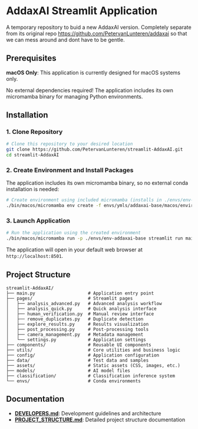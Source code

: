 # AddaxAI Streamlit Application

A temporary repository to buid a new AddaxAI version. Completely separate from its original repo https://github.com/PetervanLunteren/addaxai so that we can mess around and dont have to be gentle. 

## Prerequisites

**macOS Only**: This application is currently designed for macOS systems only.

No external dependencies required! The application includes its own micromamba binary for managing Python environments.

## Installation

### 1. Clone Repository

```bash
# Clone this repository to your desired location
git clone https://github.com/PetervanLunteren/streamlit-AddaxAI.git
cd streamlit-AddaxAI
```

### 2. Create Environment and Install Packages

The application includes its own micromamba binary, so no external conda installation is needed:

```bash
# Create environment using included micromamba (installs in ./envs/env-addaxai-base)
./bin/macos/micromamba env create -f envs/ymls/addaxai-base/macos/environment.yml --prefix ./envs/env-addaxai-base
```

### 3. Launch Application

```bash
# Run the application using the created environment
./bin/macos/micromamba run -p ./envs/env-addaxai-base streamlit run main.py
```

The application will open in your default web browser at `http://localhost:8501`.

## Project Structure

```
streamlit-AddaxAI/
├── main.py                    # Application entry point
├── pages/                     # Streamlit pages
│   ├── analysis_advanced.py   # Advanced analysis workflow
│   ├── analysis_quick.py      # Quick analysis interface
│   ├── human_verification.py  # Manual review interface
│   ├── remove_duplicates.py   # Duplicate detection
│   ├── explore_results.py     # Results visualization
│   ├── post_processing.py     # Post-processing tools
│   ├── camera_management.py   # Metadata management
│   └── settings.py            # Application settings
├── components/                # Reusable UI components
├── utils/                     # Core utilities and business logic
├── config/                    # Application configuration
├── data/                      # Test data and samples
├── assets/                    # Static assets (CSS, images, etc.)
├── models/                    # AI model files
├── classification/            # Classification inference system
└── envs/                      # Conda environments
```

## Documentation

- **[DEVELOPERS.md](DEVELOPERS.md)**: Development guidelines and architecture
- **[PROJECT_STRUCTURE.md](PROJECT_STRUCTURE.md)**: Detailed project structure documentation
